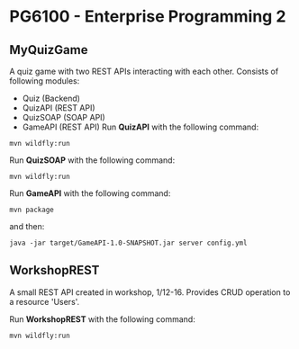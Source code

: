 # PG6100 - Enterprise Programming 2

## MyQuizGame
A quiz game with two REST APIs interacting with each other.
Consists of following modules:

* Quiz (Backend)
* QuizAPI (REST API)
* QuizSOAP (SOAP API)
* GameAPI (REST API)
Run **QuizAPI** with the following command:
```
mvn wildfly:run
```

Run **QuizSOAP** with the following command:
```
mvn wildfly:run
```
 
Run **GameAPI** with the following command:
```
mvn package
```
and then:
```
java -jar target/GameAPI-1.0-SNAPSHOT.jar server config.yml
```

## WorkshopREST
A small REST API created in workshop, 1/12-16. 
Provides CRUD operation to a resource 'Users'.

Run **WorkshopREST** with the following command:
```
mvn wildfly:run
```
